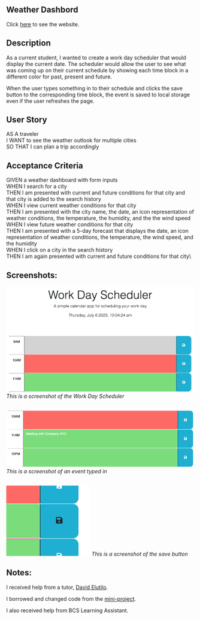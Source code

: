 ## Weather Dashbord

Click [here](https://jenstem.github.io/work-day-scheduler/) to see the website.

## Description

As a current student, I wanted to create a work day scheduler that would display the current date.  The scheduler would allow the user to see what was coming up on their current schedule by showing each time block in a different color for past, present and future.

When the user types something in to their schedule and clicks the save button to the corresponding time block, the event is saved to local storage even if the user refreshes the page.

## User Story

AS A traveler\
I WANT to see the weather outlook for multiple cities\
SO THAT I can plan a trip accordingly

## Acceptance Criteria

GIVEN a weather dashboard with form inputs\
WHEN I search for a city\
THEN I am presented with current and future conditions for that city and that city is added to the search history\
WHEN I view current weather conditions for that city\
THEN I am presented with the city name, the date, an icon representation of weather conditions, the temperature, the humidity, and the the wind speed\
WHEN I view future weather conditions for that city\
THEN I am presented with a 5-day forecast that displays the date, an icon representation of weather conditions, the temperature, the wind speed, and the humidity\
WHEN I click on a city in the search history\
THEN I am again presented with current and future conditions for that city\

## Screenshots:

![](https://github.com/jenstem/work-day-scheduler/blob/main/Assets/scheduler.png)
*This is a screenshot of the Work Day Scheduler*
##

![](https://github.com/jenstem/work-day-scheduler/blob/main/Assets/meeting.png)
*This is a screenshot of an event typed in*
##

![](https://github.com/jenstem/work-day-scheduler/blob/main/Assets/savebutton.png)
*This is a screenshot of the save button*
##

## Notes:

I received help from a tutor, [David Elutilo](https://calendly.com/fsf-tutor-team/david-elutilo?month=2023-06).

I borrowed and changed code from the [mini-project](https://git.bootcampcontent.com/University-of-Connecticut/CONN-VIRT-FSF-PT-05-2023-U-LOLC/-/tree/main/05-Third-Party-APIs/01-Activities/28-Stu_Mini-Project).

I also received help from BCS Learning Assistant.